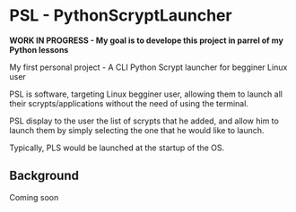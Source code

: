 # PSL - PythonScryptLauncher

**WORK IN PROGRESS - My goal is to develope this project in parrel of my Python lessons**

My first personal project - A CLI Python Scrypt launcher for begginer Linux user

PSL is software, targeting Linux begginer user, allowing them to launch all their scrypts/applications without the need of using the terminal.

PSL display to the user the list of scrypts that he added, and allow him to launch them by simply selecting the one that he would like to launch. 

Typically, PLS would be launched at the startup of the OS. 

## Background

Coming soon


